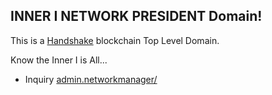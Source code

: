 ## INNER I NETWORK PRESIDENT Domain!

This is a [Handshake](https://handshake.org/) blockchain Top Level Domain.

Know the Inner I is All...

- Inquiry [admin.networkmanager/](http://admin.networkmanager/)
